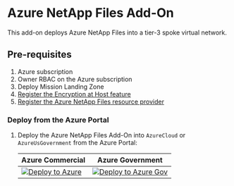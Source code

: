 # Azure NetApp Files Add-On

This add-on deploys Azure NetApp Files into a tier-3 spoke virtual network.

## Pre-requisites

1. Azure subscription
1. Owner RBAC on the Azure subscription
1. Deploy Mission Landing Zone
1. [Register the Encryption at Host feature](https://learn.microsoft.com/azure/virtual-machines/disks-enable-host-based-encryption-portal?tabs=azure-powershell#prerequisites)
1. [Register the Azure NetApp Files resource provider](https://learn.microsoft.com/azure/azure-netapp-files/azure-netapp-files-register)

### Deploy from the Azure Portal
<!-- markdownlint-disable MD013 -->
1. Deploy the Azure NetApp Files Add-On into `AzureCloud` or `AzureUsGovernment` from the Azure Portal:

    | Azure Commercial | Azure Government |
    | ---------------- | ---------------- |
    |[![Deploy to Azure](https://aka.ms/deploytoazurebutton)](https://portal.azure.com/#blade/Microsoft_Azure_CreateUIDef/CustomDeploymentBlade/uri/https%3A%2F%2Fraw.githubusercontent.com%2FAzure%2Fmissionlz%2Fmain%2Fsrc%2Fbicep%2Fadd-ons%2Fazure-netapp-files%2Fsolution.json/uiFormDefinitionUri/https%3A%2F%2Fraw.githubusercontent.com%2FAzure%2Fmissionlz%2Fmain%2Fsrc%2Fbicep%2Fadd-ons%2Fazure-netapp-files%2FuiDefinition.json) | [![Deploy to Azure Gov](https://aka.ms/deploytoazuregovbutton)](https://portal.azure.us/#blade/Microsoft_Azure_CreateUIDef/CustomDeploymentBlade/uri/https%3A%2F%2Fraw.githubusercontent.com%2FAzure%2Fmissionlz%2Fmain%2Fsrc%2Fbicep%2Fadd-ons%2Fazure-netapp-files%2Fsolution.json/uiFormDefinitionUri/https%3A%2F%2Fraw.githubusercontent.com%2FAzure%2Fmissionlz%2Fmain%2Fsrc%2Fbicep%2Fadd-ons%2Fazure-netapp-files%2FuiDefinition.json) |
<!-- markdownlint-enable MD013 -->